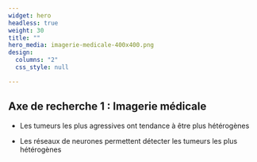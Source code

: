 ```yaml
---
widget: hero
headless: true
weight: 30
title: ""
hero_media: imagerie-medicale-400x400.png
design:
  columns: "2"
  css_style: null

---
```


## **Axe de recherche 1 : Imagerie médicale**

- Les tumeurs les plus agressives ont tendance à être plus hétérogènes

- Les réseaux de neurones permettent détecter les tumeurs les plus hétérogènes
